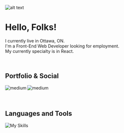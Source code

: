 ![alt text](https://i.imgur.com/kX7VzMz.png)

# Hello, Folks!

I currently live in Ottawa, ON.
<br />
I'm a Front-End Web Developer looking for employment.
<br />
My currently  specialty is in React.

<br />

## Portfolio & Social

[<img align="left" alt="medium" src="https://img.shields.io/badge/website-000000?style=for-the-badge&logo=About.me&logoColor=white" />](https://netlify-thinks-arsenaultm90-is-great.netlify.app/)
[<img align="left" alt="medium" src="https://img.shields.io/badge/LinkedIn-0077B5?style=for-the-badge&logo=linkedin&logoColor=white" />](https://www.linkedin.com/in/arsenaultm/)

<br />
<br />
<br />

## Languages and Tools

![My Skills](https://skills.thijs.gg/icons?i=html,css,js,typescript,react,sass,tailwind,jest)

<br />
